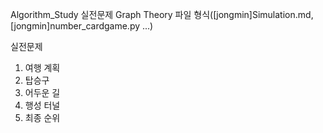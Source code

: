 Algorithm_Study
실전문제 Graph Theory
파일 형식([jongmin]Simulation.md, [jongmin]number_cardgame.py ...)

실전문제
1. 여행 계획
2. 탑승구
3. 어두운 길
4. 행성 터널
5. 최종 순위
